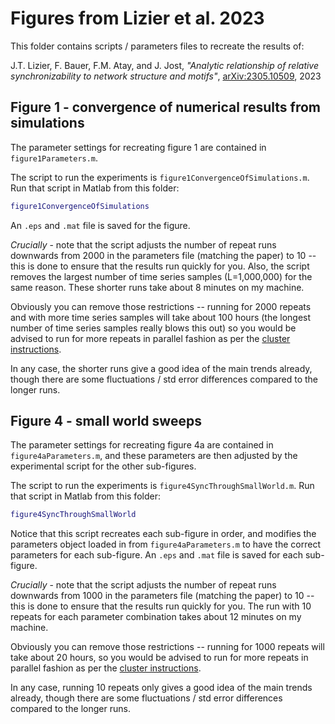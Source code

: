 # Figures from Lizier et al. 2023

This folder contains scripts / parameters files to recreate the results of:

J.T. Lizier, F. Bauer, F.M. Atay, and J. Jost,
_"Analytic relationship of relative synchronizability to network structure and motifs"_,
[arXiv:2305.10509](https://arxiv.org/abs/2305.10509),
2023

## Figure 1 - convergence of numerical results from simulations

The parameter settings for recreating figure 1 are contained in `figure1Parameters.m`.

The script to run the experiments is `figure1ConvergenceOfSimulations.m`.
Run that script in Matlab from this folder:
```matlab
figure1ConvergenceOfSimulations
```

An `.eps` and `.mat` file is saved for the figure.

*Crucially* - note that the script adjusts the number of repeat runs 
downwards from 2000 in the parameters file (matching the paper) to 10 -- this
is done to ensure that the results run quickly for you. 
Also, the script removes the largest number of time series samples (L=1,000,000)
for the same reason.
These shorter runs take about 8 minutes 
on my machine.

Obviously you can remove those restrictions -- running for 2000 repeats and with more time series samples
will take about 100 hours (the longest number of time series samples really 
blows this out)
so you would be advised to run for more repeats in parallel fashion as per the
[cluster instructions](/cluster).

In any case, the shorter runs give a good idea of the main trends already,
though there are some fluctuations / std error differences compared to the longer runs.

## Figure 4 - small world sweeps

The parameter settings for recreating figure 4a are contained in `figure4aParameters.m`,
and these parameters are then adjusted by the experimental script for the other
sub-figures.

The script to run the experiments is `figure4SyncThroughSmallWorld.m`.
Run that script in Matlab from this folder:
```matlab
figure4SyncThroughSmallWorld
```

Notice that this script recreates each sub-figure in order, and modifies
the parameters object loaded in from `figure4aParameters.m` to have the correct
parameters for each sub-figure.
An `.eps` and `.mat` file is saved for each sub-figure.

*Crucially* - note that the script adjusts the number of repeat runs 
downwards from 1000 in the parameters file (matching the paper) to 10 -- this
is done to ensure that the results run quickly for you. 
The run with 10 repeats for each parameter combination takes about 12 minutes 
on my machine.

Obviously you can remove those restrictions -- running for 1000 repeats will take about 20 hours,
so you would be advised to run for more repeats in parallel fashion as per the
[cluster instructions](/cluster).

In any case, running 10 repeats only gives a good idea of the main trends already,
though there are some fluctuations / std error differences compared to the longer runs.
